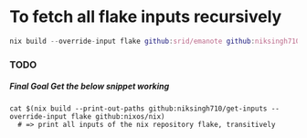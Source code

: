 # To fetch all flake inputs recursively

```nix
nix build --override-input flake github:srid/emanote github:niksingh710/get-inputs -o inputs && cat inputs | jq
```

### TODO
##### Final Goal Get the below snippet working
```
cat $(nix build --print-out-paths github:niksingh710/get-inputs --override-input flake github:nixos/nix)
  # => print all inputs of the nix repository flake, transitively
